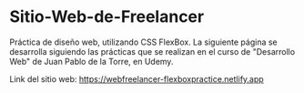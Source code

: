 # Sitio-Web-de-Freelancer
Práctica de diseño web, utilizando CSS FlexBox. 
La siguiente página se desarrolla siguiendo las prácticas que se realizan en el curso de "Desarrollo Web" de Juan Pablo de la Torre, en Udemy.

Link del sitio web:
https://webfreelancer-flexboxpractice.netlify.app

